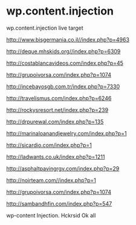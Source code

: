 # wp.content.injection
wp.content.injection
live target


http://www.bisgermania.co.il//index.php?p=4963

http://deque.mhskids.org//index.php?p=6309

http://costablancavideos.com/index.php?p=45

http://grupoivorsa.com/index.php?p=1074

http://incebayosgb.com.tr/index.php?p=7330

http://travelismus.com/index.php?p=6246

http://rockysresort.net/index.php?p=239

http://drpurewal.com/index.php?p=135

http://marinaloanandjewelry.com/index.php?p=1

http://sicardio.com/index.php?p=1

http://ladwants.co.uk/index.php?p=1211

http://asphaltpavingrgv.com/index.php?p=29

http://noirteam.com//index.php?p=1

http://grupoivorsa.com/index.php?p=1074

http://sambandhfin.com/index.php?p=547

wp-content Injection. Hckrsid Ok all

